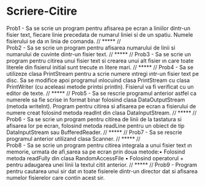 # Scriere-Citire

Prob1 - Sa se scrie un program pentru afisarea pe ecran a liniilor dintr-un fisier text, fiecare linie
precedata de numarul liniei si de un spatiu.  Numele fisierului se da ın linia de comanda.  //     *****     //  
Prob2 - Sa se scrie un program pentru afisarea numarului de linii si numarului de cuvinte dintr-un fisier
text.  //     *****     //   Prob3 - Sa se scrie un program pentru citirea unui fisier text si crearea unui alt fisier ın care toate
literele din fisierul initial sunt trecute ın litere mari.  //     *****     //   Prob4 - Sa se utilizeze clasa PrintStream pentru a 
scrie numere ıntregi ıntr-un fisier text pe disc. Sa se modifice apoi programul ınlocuind clasa PrintStream cu clasa PrintWriter 
(cu aceleasi metode printsi println). Fisierul va fi verificat cu un editor de texte.  //     *****     //  Prob5 - Sa se rescrie programul
anterior astfel ca numerele sa fie scrise in format binar folosind clasa DataOutputStream (metoda writeInt). Program pentru citirea 
si afisarea pe ecran a fisierului de numere creat folosind metoda readInt din clasa DataInputStream.  //     *****     //  Prob6 - Sa se 
scrie un program pentru citirea de linii de la tastatura si afisarea lor pe ecran, folosind metoda readLine pentru un obiect de 
tip DataInputStream sau BufferedReader.  //     *****     //  Prob7 - Sa se rescrie programul anterior utilizand clasa Scanner.  //     *****     //  
Prob8 - Sa se scrie un program pentru citirea integrala a unui fisier text ın memorie, urmata de
afi¸sarea sa pe ecran prin doua metode:• Folosind metoda readFully din clasa RandomAccessFile • Folosind operatorul + pentru adaugarea 
unei linii la textul citit anterior. //     *****     //  Prob9 -  Program pentru cautarea unui sir dat ın toate fisierele dintr-un 
director dat si afisarea numelor fisierelor care contin acest sir.
